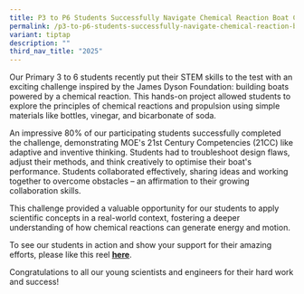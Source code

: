 ```yaml
---
title: P3 to P6 Students Successfully Navigate Chemical Reaction Boat Challenge!
permalink: /p3-to-p6-students-successfully-navigate-chemical-reaction-boat-challenge/
variant: tiptap
description: ""
third_nav_title: "2025"
---
```

<p>Our Primary 3 to 6 students recently put their STEM skills to the test
with an exciting challenge inspired by the James Dyson Foundation: building
boats powered by a chemical reaction. This hands-on project allowed students
to explore the principles of chemical reactions and propulsion using simple
materials like bottles, vinegar, and bicarbonate of soda.</p>
<p>An impressive 80% of our participating students successfully completed
the challenge, demonstrating MOE's 21st Century Competencies (21CC) like
adaptive and inventive thinking. Students had to troubleshoot design flaws,
adjust their methods, and think creatively to optimise their boat's performance.
Students collaborated effectively, sharing ideas and working together to
overcome obstacles – an affirmation to their growing collaboration skills.</p>
<p>This challenge provided a valuable opportunity for our students to apply
scientific concepts in a real-world context, fostering a deeper understanding
of how chemical reactions can generate energy and motion.</p>
<p>To see our students in action and show your support for their amazing
efforts, please like this reel <strong><a href="https://www.instagram.com/reel/DH-kElYtRX4/?utm_source=ig_web_copy_link&amp;igsh=MzRlODBiNWFlZA==" rel="noopener nofollow" target="_blank"><u>here</u></a></strong>.</p>
<p>Congratulations to all our young scientists and engineers for their hard
work and success!</p>